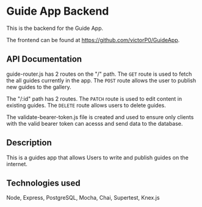 # Guide App Backend

This is the backend for the Guide App. 

The frontend can be found at https://github.com/victorP0/GuideApp.
## API Documentation

guide-router.js has 2 routes on the "/" path. The `GET` route is used to fetch the all guides currently in the app. The `POST` route allows the user to publish new guides to the gallery.

The "/:id" path has 2 routes. The `PATCH` route is used to edit content in existing guides. The `DELETE` route allows users to delete guides.

The validate-bearer-token.js file is created and used to ensure only clients with the valid bearer token can acesss and send data to the database.
## Description

This is a guides app that allows Users to write and publish guides on the internet.

## Technologies used

Node, Express, PostgreSQL, Mocha, Chai, Supertest, Knex.js
